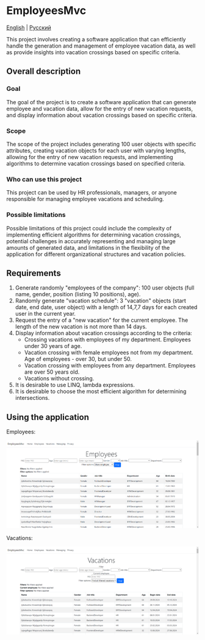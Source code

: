 # EmployeesMvc

[English](README.md) | [Русский](README.ru.md)

This project involves creating a software application that can efficiently handle the generation and management of employee vacation data, as well as provide insights into vacation crossings based on specific criteria.

## Overall description 

### Goal 

The goal of the project is to create a software application that can generate employee and vacation data, allow for the entry of new vacation requests, and display information about vacation crossings based on specific criteria.

### Scope

The scope of the project includes generating 100 user objects with specific attributes, creating vacation objects for each user with varying lengths, allowing for the entry of new vacation requests, and implementing algorithms to determine vacation crossings based on specified criteria.

### Who can use this project

This project can be used by HR professionals, managers, or anyone responsible for managing employee vacations and scheduling.

### Possible limitations 

Possible limitations of this project could include the complexity of implementing efficient algorithms for determining vacation crossings, potential challenges in accurately representing and managing large amounts of generated data, and limitations in the flexibility of the application for different organizational structures and vacation policies.

## Requirements  

1. Generate randomly "employees of the company": 100 user objects (full name, gender, position (listing 10 positions), age).
2. Randomly generate "vacation schedule": 3 "vacation" objects (start date, end date, user object) with a length of 14,7,7 days for each created user in the current year.
3. Request the entry of a "new vacation" for the current employee. The length of the new vacation is not more than 14 days.
4. Display information about vacation crossings according to the criteria:
    - Crossing vacations with employees of my department. Employees under 30 years of age.
    - Vacation crossing with female employees not from my department. Age of employees - over 30, but under 50.
    - Vacation crossing with employees from any department. Employees are over 50 years old.
    - Vacations without crossing.
5. It is desirable to use LINQ, lambda expressions.
6. It is desirable to choose the most efficient algorithm for determining intersections.

## Using the application 

Employees: 

![employees_nofilter](../../docs/img/examples/EmployeesMvc/employees_nofilter.png)

Vacations: 

![vacations_nofilter](../../docs/img/examples/EmployeesMvc/vacations_nofilter.png)
